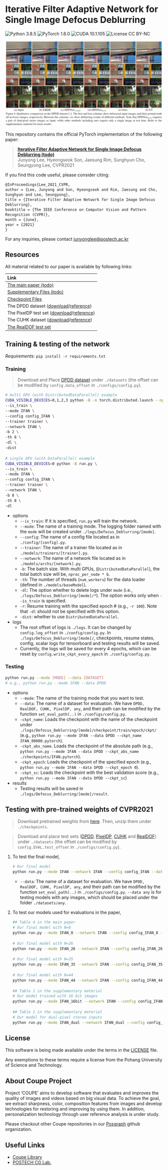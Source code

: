 

# Iterative Filter Adaptive Network for Single Image Defocus Deblurring
![Python 3.8.5](https://img.shields.io/badge/python-3.8.5-green.svg?style=plastic)
![PyTorch 1.6.0](https://img.shields.io/badge/PyTorch-1.6.0-green.svg?style=plastic)
![CUDA 10.1.105](https://img.shields.io/badge/CUDA-10.1.105-green.svg?style=plastic)
![License CC BY-NC](https://img.shields.io/badge/license-GNU_AGPv3-blue.svg?style=plastic)

![Teaser image](./assets/figure.jpg)

This repository contains the official PyTorch implementation of the following paper:

> **[Iterative Filter Adaptive Network for Single Image Defocus Deblurring (todo)](http://cg.postech.ac.kr/papers/2020_CGI_JY.pdf)**<br>
> Junyong Lee, Hyeongseok Son, Jaesung Rim, Sunghyun Cho, Seungyong Lee, CVPR2021

If you find this code useful, please consider citing:
```
@InProceedings{Lee_2021_CVPR,
author = {Lee, Junyong and Son, Hyeongseok and Rim, Jaesung and Cho, Sunghyun and Lee, Seungyong},
title = {Iterative Filter Adaptive Network for Single Image Defocus Deblurring},
booktitle = {The IEEE Conference on Computer Vision and Pattern Recognition (CVPR)},
month = {June},
year = {2021}
}
```

For any inquiries, please contact [junyonglee@postech.ac.kr](mailto:junyonglee@postech.ac.kr)

## Resources

All material related to our paper is available by following links:

| Link |
| :-------------- |
| [The main paper (todo)](https://drive.google.com/file/d/1mRVo3JefkgRd2VdJvG5M-8xWtvl60ZWg/view?usp=sharing) |
| [Supplementary Files (todo)](https://drive.google.com/file/d/1sQTGHEcko2HxoIvneyrot3bUabPrN5l1/view?usp=sharing) |
| [Checkpoint Files](https://www.dropbox.com/s/qohhmr9p81u0syi/checkpoints.zip?dl=0) |
| The DPDD dataset ([download](https://www.dropbox.com/s/w9urn5m4mzllrwu/DPDD.zip?dl=0)/[reference](https://github.com/Abdullah-Abuolaim/defocus-deblurring-dual-pixel)) |
| The PixelDP test set ([download](https://www.dropbox.com/s/pw7w2bpp7pc410n/PixelDP.zip?dl=0)/[reference](https://ln2.sync.com/dl/ec54aa480/b28q2xma-9xa3w5tx-ss2cv7dg-2yx935qs/view/default/10770664900008)) |
| The CUHK dataset ([download](https://www.dropbox.com/s/zxjhzuxsxh4v0cv/CUHK.zip?dl=0)/[reference](http://www.cse.cuhk.edu.hk/~leojia/projects/dblurdetect/dataset.html)) |
| [The RealDOF test set](https://www.dropbox.com/s/arox1aixvg67fw5/RealDOF.zip?dl=0) |

## Training & testing of the network
*Requirements*: `pip install -r requirements.txt`
### Training
>Download and Place [DPDD dataset](https://www.dropbox.com/s/y0cc3loytfbd81h/DPDD.zip?dl=0) under `./datasets` (the offset can be modified by `config.data_offset` in `./configs/config.py`).

```bash
# multi GPU (with DistributedDataParallel) example
CUDA_VISIBLE_DEVICES=0,1,2,3 python -B -m torch.distributed.launch --nproc_per_node=4 --master_port=9000 run.py \
--is_train \
--mode IFAN \
--config config_IFAN \
--trainer trainer \
--network IFAN \
-b 2 \
-th 8 \
-dl \
-dist

# single GPU (with DataParallel) example
CUDA_VISIBLE_DEVICES=0 python -B run.py \
--is_train \
--mode IFAN \
--config config_IFAN \
--trainer trainer \
--network IFAN \
-b 8 \
-th 8 \
-dl
```
* options
    * `--is_train`: If it is specified, `run.py` will train the network.  
    * `--mode`: The name of a training mode. The logging folder named with the `mode` will be created under `./logs/Defocus_Deblurring/[mode]`. 
    * `--config`: The name of a config file located as in `./config/[config].py`.
    * `--trainer`: The name of a trainer file located as in `./models/trainers/[trainer].py`.
    * `--network`: The name of a network file located as in `./models/archs/[network].py`.
    * `-b`: The batch size. With multi GPUs, (`DistributedDataParallel`), the total batch size will be, `nproc_per_node * b`.
    * `-th`: The number of threads (`num_workers`) for the data loader (defined in `./models/baseModel`).
    * `-dl`: The option whether to delete logs under `mode` (i.e., `./logs/Defocus_Deblurring/[mode]/*`). The option works only when `--is_train` is specified.
    * `-r`: Resume training with the specified epoch # (e.g., `-r 100`). Note that `-dl` should not be specified with this option.
    * `-dist`: whether to use `DistributedDataParallel`.
* logs
    * The root offset of logs is `./logs`. It can be changed by `config.log_offset` in `./config/config.py`. In `./logs/Defocus_Deblurring/[mode]/`, checkpoints, resume states, config, scalar logs for tensorboard and testing results will be saved.
    * Currently, the logs will be saved for every 4 epochs, which can be reset by `config.write_ckpt_every_epoch` in `./config/config.py`.

### Testing
```bash
python run.py --mode [MODE] --data [DATASET]
# e.g., python run.py --mode IFAN --data DPDD
```
* options
    * `--mode`: The name of the training mode that you want to test.
    * `--data`: The name of a dataset for evaluation. We have `DPDD, RealDOF, CUHK, PixelDP, any`, and their path can be modified by the function `set_eval_path(..)` in `./configs/config.py`.
    * `-ckpt_name`: Loads the checkpoint with the name of the checkpoint under `./logs/Defocus_Deblurring/[mode]/checkpoint/train/epoch/ckpt/` (e.g., `python run.py --mode IFAN --data DPDD --ckpt_name IFAN_00000.pytorch`).
    * `-ckpt_abs_name`. Loads the checkpoint of the absolute path (e.g., `python run.py --mode IFAN --data DPDD --ckpt_abs_name ./checkpoints/IFAN.pytorch`).
    * `-ckpt_epoch`: Loads the checkpoint of the specified epoch (e.g., `python run.py --mode IFAN --data DPDD --ckpt_epoch 0`). 
    * `-ckpt_sc`: Loads the checkpoint with the best validation score (e.g., `python run.py --mode IFAN --data DPDD --ckpt_sc`)    
* results
    * Testing results will be saved in `./logs/Defocus_Deblurring/[mode]/result`.

## Testing with pre-trained weights of CVPR2021
> Download pretrained weights from [here](https://www.dropbox.com/s/qohhmr9p81u0syi/checkpoints.zip?dl=0). Then, unzip them under `./checkpoints`.

> Download and place test sets ([DPDD](https://www.dropbox.com/s/w9urn5m4mzllrwu/DPDD.zip?dl=0), [PixelDP](https://www.dropbox.com/s/pw7w2bpp7pc410n/PixelDP.zip?dl=0), [CUHK](https://www.dropbox.com/s/zxjhzuxsxh4v0cv/CUHK.zip?dl=0) and [RealDOF](https://www.dropbox.com/s/arox1aixvg67fw5/RealDOF.zip?dl=0)) under `./datasets` (the offset can be modified by `config.EVAL.test_offset` in `./configs/config.py`).

1. To test the final model,
    ```bash
    # Our final model 
    python run.py --mode IFAN --network IFAN --config config_IFAN --data DPDD --ckpt_abs_name checkpoints/IFAN.pytorch
    ```
    * `--data`: The name of a dataset for evaluation. We have `DPDD, RealDOF, CUHK, PixelDP, any`, and their path can be modified by the function `set_eval_path(..)` in `./configs/config.py`. `--data any` is for testing models with any images, which should be placed under the folder `./datasets/any`. 


2. To test our models used for evaluations in the paper,
    ```bash
    ## Table 4 in the main paper
    # Our final model with N=8
    python run.py --mode IFAN_8 --network IFAN --config config_IFAN_8 --data DPDD --ckpt_abs_name checkpoints/IFAN_8.pytorch

    # Our final model with N=26
    python run.py --mode IFAN_26 --network IFAN --config config_IFAN_26 --data DPDD --ckpt_abs_name checkpoints/IFAN_26.pytorch

    # Our final model with N=35
    python run.py --mode IFAN_35 --network IFAN --config config_IFAN_35 --data DPDD --ckpt_abs_name checkpoints/IFAN_35.pytorch

    # Our final model with N=44
    python run.py --mode IFAN_44 --network IFAN --config config_IFAN_44 --data DPDD --ckpt_abs_name checkpoints/IFAN_44.pytorch

    ## Table 1 in the supplementary material
    # Our model trained with 16 bit images
    python run.py --mode IFAN_16bit --network IFAN --config config_IFAN_16bit --data DPDD --ckpt_abs_name checkpoints/IFAN_16bit.pytorch

    ## Table 2 in the supplementary material
    # Our model for dual-pixel stereo inputs 
    python run.py --mode IFAN_dual --network IFAN_dual --config config_IFAN --data DPDD --ckpt_abs_name checkpoints/IFAN_dual.pytorch
    ```


## License ##
This software is being made available under the terms in the [LICENSE](LICENSE) file.

Any exemptions to these terms require a license from the Pohang University of Science and Technology.

## About Coupe Project ##
Project ‘COUPE’ aims to develop software that evaluates and improves the quality of images and videos based on big visual data. To achieve the goal, we extract sharpness, color, composition features from images and develop technologies for restoring and improving by using them. In addition, personalization technology through user reference analysis is under study.  
    
Please checkout other Coupe repositories in our [Posgraph](https://github.com/posgraph) github organization.

## Useful Links ##
* [Coupe Library](http://coupe.postech.ac.kr/)
* [POSTECH CG Lab.](http://cg.postech.ac.kr/)
